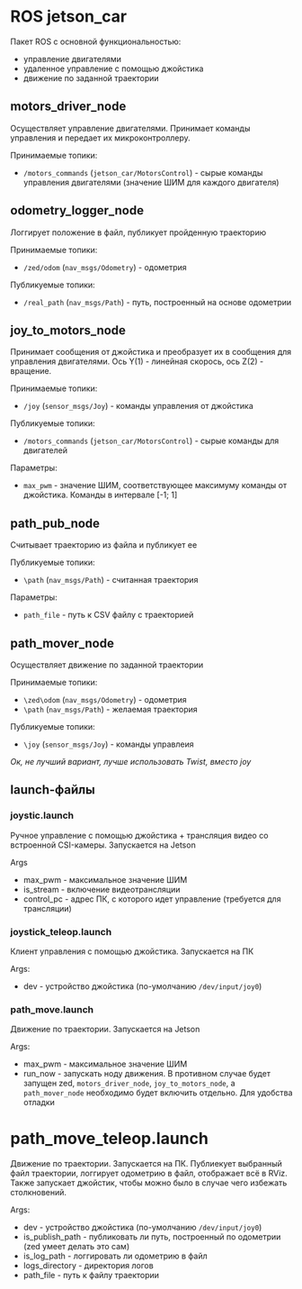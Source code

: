 # ROS jetson_car

Пакет ROS с основной функциональностью:
 
- управление двигателями 
- удаленное управление с помощью джойстика
- движение по заданной траектории

## motors\_driver\_node
Осуществляет управление двигателями. Принимает команды управления и передает их микроконтроллеру.

Принимаемые топики:

- `/motors_commands` (`jetson_car/MotorsControl`) - сырые команды управления двигателями (значение ШИМ для каждого двигателя)

## odometry_logger_node
Логгирует положение в файл, публикует пройденную траекторию

Принимаемые топики:
 
- `/zed/odom` (`nav_msgs/Odometry`) - одометрия

Публикуемые топики:

- `/real_path` (`nav_msgs/Path`) - путь, построенный на основе одометрии

## joy\_to\_motors\_node
Принимает сообщения от джойстика и преобразует их в сообщения для управления двигателями. Ось Y(1) - линейная скорось, ось Z(2) - вращение.

Принимаемые топики:

 - `/joy` (`sensor_msgs/Joy`) - команды управления от джойстика

Публикуемые топики:

 - `/motors_commands` (`jetson_car/MotorsControl`) - сырые команды для двигателей

Параметры:
 
 - `max_pwm` - значение ШИМ, соответствующее максимуму команды от джойстика. Команды в интервале [-1; 1]

## path\_pub\_node
Считывает траекторию из файла и публикует ее

Публикуемые топики:

- `\path` (`nav_msgs/Path`) - считанная траектория

Параметры:

 - `path_file` - путь к CSV файлу с траекторией


## path\_mover\_node
Осуществляет движение по заданной траектории

Принимаемые топики:
 
 - `\zed\odom` (`nav_msgs/Odometry`) - одометрия
 - `\path` (`nav_msgs/Path`) - желаемая траектория

Публикуемые топики:
 
 - `\joy` (`sensor_msgs/Joy`) - команды управлеия

*Ок, не лучший вариант, лучше использовать Twist, вместо joy*

## launch-файлы
### joystic.launch
Ручное управление с помощью джойстика + трансляция видео со встроенной CSI-камеры. Запускается на Jetson

Args
 
- max_pwm - максимальное значение ШИМ
- is_stream - включение видеотрансляции
- control_pc - адрес ПК, с которого идет управление (требуется для трансляции)
 
### joystick\_teleop.launch
Клиент управления с помощью джойстика. Запускается на ПК

Args:

 - dev - устройство джойстика (по-умолчанию `/dev/input/joy0`)
 
### path\_move.launch
Движение по траектории. Запускается на Jetson

Args:

 - max_pwm - максимальное значение ШИМ
 - run_now - запускать ноду движения. В противном случае будет запущен zed, `motors_driver_node`, `joy_to_motors_node`, а `path_mover_node` необходимо будет включить отдельно. Для удобства отладки
 
# path_move\_teleop.launch
Движение по траектории. Запускается на ПК. Публиекует выбранный файл траектории, логгирует одометрию в файл, отображает всё в RViz. Также запускает джойстик, чтобы можно было в случае чего избежать столкновений.

Args:

 - dev - устройство джойстика (по-умолчанию `/dev/input/joy0`)
 - is\_publish\_path - публиковать ли путь, построенный по одометрии (zed умеет делать это сам)
 - is\_log\_path - логгировать ли одометрию в файл
 - logs_directory - директория логов
 - path_file - путь к файлу траектории